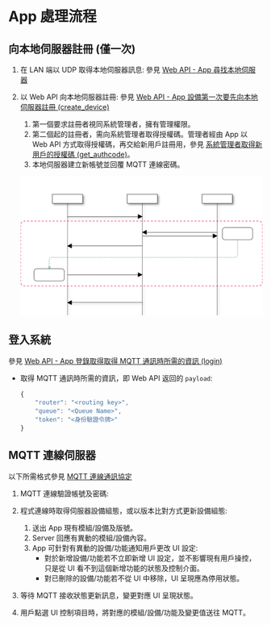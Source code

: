 # App 處理流程

## 向本地伺服器註冊 (僅一次)

1. 在 LAN 端以 UDP 取得本地伺服器訊息: 參見 [Web API - App 尋找本地伺服器](../通訊協定/Web%20API.md#app-尋找本地伺服器)

1. 以 Web API 向本地伺服器註冊: 參見 [Web API - App 設備第一次要先向本地伺服器註冊 (create_device)](../通訊協定/Web%20API.md#app-設備第一次要先向本地伺服器註冊-create_device)
    1. 第一個要求註冊者視同系統管理者，擁有管理權限。
    1. 第二個起的註冊者，需向系統管理者取得授權碼。管理者經由 App 以 Web API 方式取得授權碼，再交給新用戶註冊用，參見 [系統管理者取得新用戶的授權碼 (get_authcode)](../通訊協定/Web%20API.md#系統管理者取得新用戶的授權碼-get_authcode)。
    1. 本地伺服器建立新帳號並回覆 MQTT 連線密碼。

    ![](../../img/用戶授權流程.svg)


## 登入系統

參見 [Web API - App 登錄取得取得 MQTT 通訊時所需的資訊 (login)](../通訊協定/Web%20API.md#app-登錄取得取得-mqtt-通訊時所需的資訊-login)

* 取得 MQTT 通訊時所需的資訊，即 Web API 返回的 `payload`:
    ```js
    {
        "router": "<routing key>",
        "queue": "<Queue Name>",
        "token": "<身份驗證令牌>"
    }
    ```


## MQTT 連線伺服器

以下所需格式參見 [MQTT 連線通訊協定](../通訊協定/MQTT%20通訊協定.md)

1. MQTT 連線驗證帳號及密碼:


1. 程式連線時取得伺服器設備組態，或以版本比對方式更新設備組態:
    1. 送出 App 現有模組/設備及版號。
    1. Server 回應有異動的模組/設備內容。
    1. App 可針對有異動的設備/功能通知用戶更改 UI 設定:
        * 對於新增設備/功能若不立即新增 UI 設定，並不影響現有用戶操控，只是從 UI 看不到這個新增功能的狀態及控制介面。
        * 對已刪除的設備/功能若不從 UI 中移除，UI 呈現應為停用狀態。

1. 等待 MQTT 接收狀態更新訊息，變更對應 UI 呈現狀態。

1. 用戶點選 UI 控制項目時，將對應的模組/設備/功能及變更值送往 MQTT。

